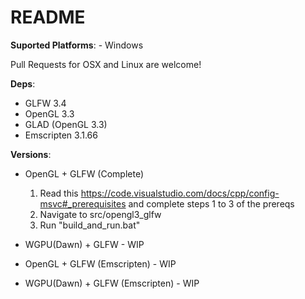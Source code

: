 # README

**Suported Platforms**:
    - Windows

Pull Requests for OSX and Linux are welcome!

**Deps**:

- GLFW 3.4
- OpenGL 3.3
- GLAD (OpenGL 3.3)
- Emscripten 3.1.66

**Versions**:

- OpenGL + GLFW (Complete)
    1. Read this <https://code.visualstudio.com/docs/cpp/config-msvc#_prerequisites> and complete steps 1 to 3 of the prereqs
    2. Navigate to src/opengl3_glfw
    3. Run "build_and_run.bat"

- WGPU(Dawn) + GLFW  - WIP

- OpenGL + GLFW (Emscripten) - WIP

- WGPU(Dawn) + GLFW (Emscripten) - WIP
